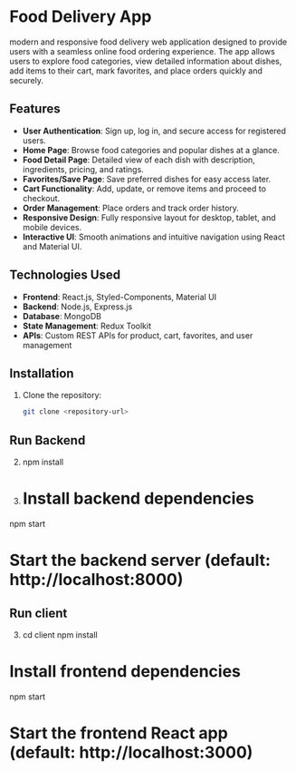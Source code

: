 #  Food Delivery App

 modern and responsive food delivery web application designed to provide users with a seamless online food ordering experience. The app allows users to explore food categories, view detailed information about dishes, add items to their cart, mark favorites, and place orders quickly and securely.

## Features

- **User Authentication**: Sign up, log in, and secure access for registered users.
- **Home Page**: Browse food categories and popular dishes at a glance.
- **Food Detail Page**: Detailed view of each dish with description, ingredients, pricing, and ratings.
- **Favorites/Save Page**: Save preferred dishes for easy access later.
- **Cart Functionality**: Add, update, or remove items and proceed to checkout.
- **Order Management**: Place orders and track order history.
- **Responsive Design**: Fully responsive layout for desktop, tablet, and mobile devices.
- **Interactive UI**: Smooth animations and intuitive navigation using React and Material UI.

## Technologies Used

- **Frontend**: React.js, Styled-Components, Material UI
- **Backend**: Node.js, Express.js
- **Database**: MongoDB
- **State Management**: Redux Toolkit
- **APIs**: Custom REST APIs for product, cart, favorites, and user management

## Installation

1. Clone the repository:  
   ```bash
   git clone <repository-url>
   
## Run Backend 
2. npm install
3. # Install backend dependencies
npm start         
# Start the backend server (default: http://localhost:8000)

## Run client
3. cd client
npm install
 # Install frontend dependencies
npm start          
# Start the frontend React app (default: http://localhost:3000)

